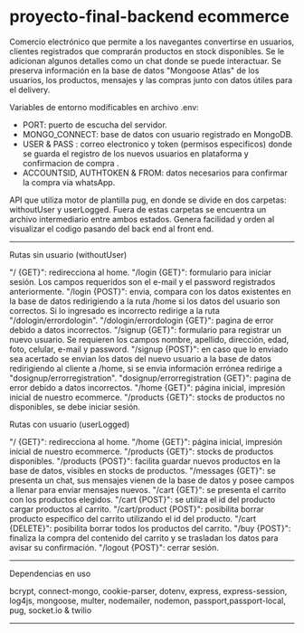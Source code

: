 # proyecto-final-backend ecommerce

Comercio electrónico que permite a los navegantes convertirse en usuarios, clientes registrados que comprarán productos en stock disponibles. Se le adicionan algunos detalles como un chat donde se puede interactuar.
Se preserva información en la base de datos "Mongoose Atlas" de los usuarios, los productos, mensajes y las compras junto con datos útiles para el delivery.

Variables de entorno modificables en archivo .env:

- PORT: puerto de escucha del servidor.
- MONGO_CONNECT: base de datos con usuario registrado en MongoDB.
- USER & PASS : correo electronico y token (permisos especificos) donde se guarda el registro de los nuevos usuarios en plataforma y confirmacion de compra .
- ACCOUNTSID, AUTHTOKEN & FROM: datos necesarios para confirmar la compra via whatsApp.

API que utiliza motor de plantilla pug, en donde se divide en dos carpetas: withoutUser y userLogged. Fuera de estas carpetas se encuentra un archivo intermediario entre ambos estados. Genera facilidad y orden al visualizar el codigo pasando del back end al front end.

---

Rutas sin usuario (withoutUser)

"/ {GET}": redirecciona al home.
"/login {GET}": formulario para iniciar sesión. Los campos requeridos son el e-mail y el password registrados anteriormente.
"/login {POST}": envia, compara con los datos existentes en la base de datos redirigiendo a la ruta /home si los datos del usuario son correctos. Si lo ingresado es incorrecto redirige a la ruta "/dologin/errordologin".
"/dologin/errordologin {GET}": pagina de error debido a datos incorrectos.
"/signup {GET}": formulario para registrar un nuevo usuario. Se requieren los campos nombre, apellido, dirección, edad, foto, celular, e-mail y password.
"/signup {POST}": en caso que lo enviado sea acertado se envian los datos del nuevo usuario a la base de datos redirigiendo al cliente a /home, si se envia información errónea redirige a "dosignup/errorregistration".
"dosignup/errorregistration {GET}": pagina de error debido a datos incorrectos.
"/home {GET}": página inicial, impresión inicial de nuestro ecommerce.
"/products {GET}": stocks de productos no disponibles, se debe iniciar sesión.

Rutas con usuario (userLogged)

"/ {GET}": redirecciona al home.
"/home {GET}": página inicial, impresión inicial de nuestro ecommerce.
"/products {GET}": stocks de productos disponibles.
"/products {POST}": facilita guardar nuevos productos en la base de datos, visibles en stocks de productos.
"/messages {GET}": se presenta un chat, sus mensajes vienen de la base de datos y posee campos a llenar para enviar mensajes nuevos.
"/cart {GET}": se presenta el carrito con los productos elegidos.
"/cart {POST}": se utiliza el id del producto cargar productos al carrito.
"/cart/product {POST}": posibilita borrar producto específico del carrito utilizando el id del producto.
"/cart {DELETE}": posibilita borrar todos los productos del carrito.
"/buy {POST}": finaliza la compra del contenido del carrito y se trasladan los datos para avisar su confirmación.
"/logout {POST}": cerrar sesión.

---

Dependencias en uso

bcrypt, connect-mongo, cookie-parser, dotenv, express, express-session, log4js, mongoose, multer, nodemailer, nodemon, passport,passport-local, pug, socket.io & twilio

---
